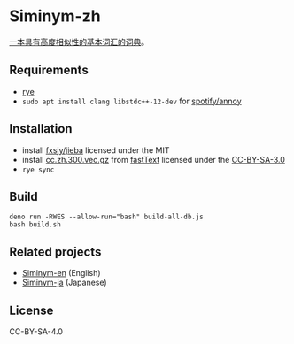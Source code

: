# Siminym-zh

[一本具有高度相似性的基本词汇的词典](https://marmooo.github.io/siminym-zh/)。

## Requirements

- [rye](https://github.com/mitsuhiko/rye)
- `sudo apt install clang libstdc++-12-dev` for
  [spotify/annoy](https://github.com/spotify/annoy)

## Installation

- install [fxsjy/jieba](https://github.com/fxsjy/jieba) licensed under the MIT
- install
  [cc.zh.300.vec.gz](https://dl.fbaipublicfiles.com/fasttext/vectors-crawl/cc.zh.300.vec.gz)
  from [fastText](https://fasttext.cc/docs/en/crawl-vectors.html) licensed under
  the [CC-BY-SA-3.0](https://creativecommons.org/licenses/by-sa/3.0/)
- `rye sync`

## Build

```
deno run -RWES --allow-run="bash" build-all-db.js
bash build.sh
```

## Related projects

- [Siminym-en](https://github.com/marmooo/siminym-en) (English)
- [Siminym-ja](https://github.com/marmooo/siminym-ja) (Japanese)

## License

CC-BY-SA-4.0
